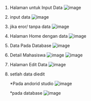 1. Halaman untuk Input Data
![image](https://github.com/user-attachments/assets/e2b70998-7f9f-4770-84f4-98398c85f218)

2. input data
![image](https://github.com/user-attachments/assets/d75ca004-6528-4c50-b537-b4ac042950dc)

3. jika eror/ tanpa data
![image](https://github.com/user-attachments/assets/2cd15324-e8d7-4ae6-b311-b9777a9a23fa)

4. Halaman Home dengan data
  ![image](https://github.com/user-attachments/assets/ed802a1c-b23f-45dd-aa85-5e08cdbdb27a)

5. Data Pada Database
   ![image](https://github.com/user-attachments/assets/f388e073-1cc3-49fc-ac56-75af93b99b4b)

6. Detail Mahasiswa
   ![image](https://github.com/user-attachments/assets/f5d77734-6177-4ce3-b152-8480eb060eaa)
   ![image](https://github.com/user-attachments/assets/a43ad2ba-b3d6-42fc-b20c-91c4a48c1df2)

7. Halaman Edit Data
   ![image](https://github.com/user-attachments/assets/258d4344-f1fc-4ff3-a97e-2ac95c89eb0c)

8. setlah data diedit

   *Pada andorid studio
   ![image](https://github.com/user-attachments/assets/9767325b-9202-4796-9676-52f41eb04ff9)

   *pada database
   ![image](https://github.com/user-attachments/assets/0da0d3b5-84f6-4b8c-9c06-aa8721d506e1)
